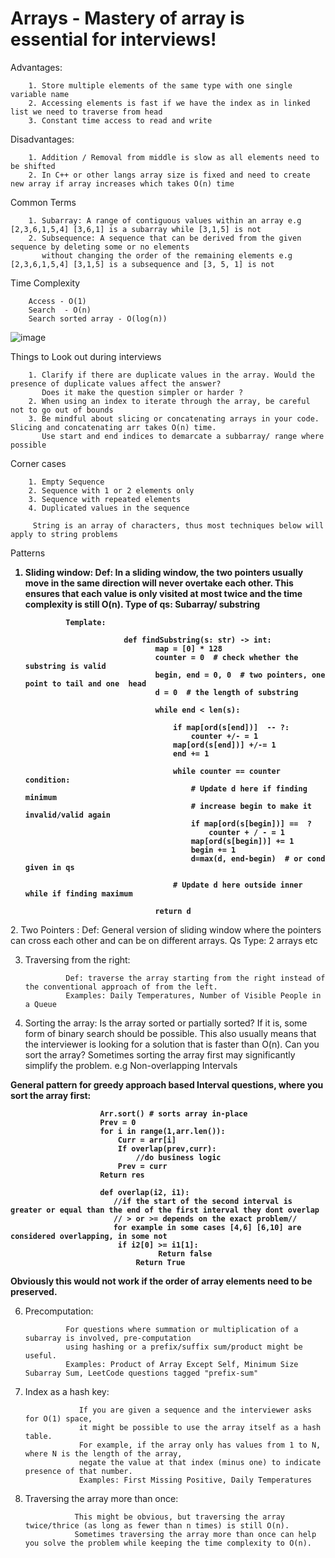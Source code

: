 # Arrays -  Mastery of array is essential for interviews!

Advantages:

        1. Store multiple elements of the same type with one single variable name
        2. Accessing elements is fast if we have the index as in linked list we need to traverse from head
        3. Constant time access to read and write

Disadvantages:

        1. Addition / Removal from middle is slow as all elements need to be shifted
        2. In C++ or other langs array size is fixed and need to create new array if array increases which takes O(n) time

 
Common Terms

        1. Subarray: A range of contiguous values within an array e.g [2,3,6,1,5,4] [3,6,1] is a subarray while [3,1,5] is not
        2. Subsequence: A sequence that can be derived from the given sequence by deleting some or no elements 
           without changing the order of the remaining elements e.g  [2,3,6,1,5,4] [3,1,5] is a subsequence and [3, 5, 1] is not

Time Complexity

        Access - O(1)
        Search  - O(n)
        Search sorted array - O(log(n))
  ![image](https://github.com/Zarak-Shah-ji/Tech-Interview-Handbook/assets/47606946/6139cc07-da1f-4f80-b949-e59ef8d1b0f2)

Things to Look out during interviews

        1. Clarify if there are duplicate values in the array. Would the presence of duplicate values affect the answer?
           Does it make the question simpler or harder ?
        2. When using an index to iterate through the array, be careful not to go out of bounds
        3. Be mindful about slicing or concatenating arrays in your code. Slicing and concatenating arr takes O(n) time. 
           Use start and end indices to demarcate a subbarray/ range where possible

Corner cases

        1. Empty Sequence
        2. Sequence with 1 or 2 elements only
        3. Sequence with repeated elements
        4. Duplicated values in the sequence

         String is an array of characters, thus most techniques below will apply to string problems

Patterns  
        <b> 
1. Sliding window: 
                Def: In a sliding window, the two pointers usually move in the same direction will never overtake each other. 
                This ensures that each value is only visited at most twice and the time complexity is still O(n).
                Type of qs: Subarray/ substring
                
                Template:
                
                             def findSubstring(s: str) -> int:
                                    map = [0] * 128
                                    counter = 0  # check whether the substring is valid
                                    begin, end = 0, 0  # two pointers, one point to tail and one  head
                                    d = 0  # the length of substring
                                
                                    while end < len(s):
                                
                                        if map[ord(s[end])]  -- ?:
                                            counter +/- = 1 
                                        map[ord(s[end])] +/-= 1
                                        end += 1
                                
                                        while counter == counter condition:
                                            # Update d here if finding minimum
                                            # increase begin to make it invalid/valid again
                                            if map[ord(s[begin])] ==  ? 
                                                counter + / - = 1
                                            map[ord(s[begin])] += 1
                                            begin += 1
                                            d=max(d, end-begin)  # or cond given in qs
                                
                                        # Update d here outside inner while if finding maximum
                                
                                    return d
 </b>
    2. Two Pointers : 
                Def: General version of sliding window where the pointers can cross each other and can be on different arrays.
                Qs Type: 2 arrays etc
                
3. Traversing from the right:
   
                Def: traverse the array starting from the right instead of the conventional approach of from the left.
                Examples: Daily Temperatures, Number of Visible People in a Queue

5. Sorting the array:
                Is the array sorted or partially sorted? If it is, some form of binary search should be possible.
                This also usually means that the interviewer is looking for a solution that is faster than O(n).
                Can you sort the array? Sometimes sorting the array first may significantly simplify the problem.
                e.g Non-overlapping Intervals
<b>
                General pattern for greedy approach based Interval questions, where you sort the array first:
   
                        Arr.sort() # sorts array in-place
                        Prev = 0
                        for i in range(1,arr.len()):
                        	Curr = arr[i]
                        	If overlap(prev,curr):
                        		//do business logic
                        	Prev = curr	
                        Return res

                        def overlap(i2, i1):
                           //if the start of the second interval is greater or equal than the end of the first interval they dont overlap
                           // > or >= depends on the exact problem//
                           for example in some cases [4,6] [6,10] are considered overlapping, in some not
                        	if i2[0] >= i1[1]:
                                     Return false
                                Return True

   Obviously this would not work if the order of array elements need to be preserved. 
  </b>              

   6.  Precomputation:

                    For questions where summation or multiplication of a subarray is involved, pre-computation
                    using hashing or a prefix/suffix sum/product might be useful.
                    Examples: Product of Array Except Self, Minimum Size Subarray Sum, LeetCode questions tagged "prefix-sum"
          
      
   8. Index as a hash key:

                      If you are given a sequence and the interviewer asks for O(1) space,
                      it might be possible to use the array itself as a hash table.
                      For example, if the array only has values from 1 to N, where N is the length of the array,
                      negate the value at that index (minus one) to indicate presence of that number.
                      Examples: First Missing Positive, Daily Temperatures
   10. Traversing the array more than once:
      
                      This might be obvious, but traversing the array twice/thrice (as long as fewer than n times) is still O(n).
                      Sometimes traversing the array more than once can help you solve the problem while keeping the time complexity to O(n).
                      
